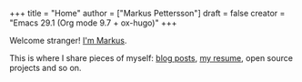 +++
title = "Home"
author = ["Markus Pettersson"]
draft = false
creator = "Emacs 29.1 (Org mode 9.7 + ox-hugo)"
+++

Welcome stranger!
[I'm Markus](/about).

This is where I share pieces of myself: [blog posts](/blog), [my resume](/resume), open source projects and so on.
